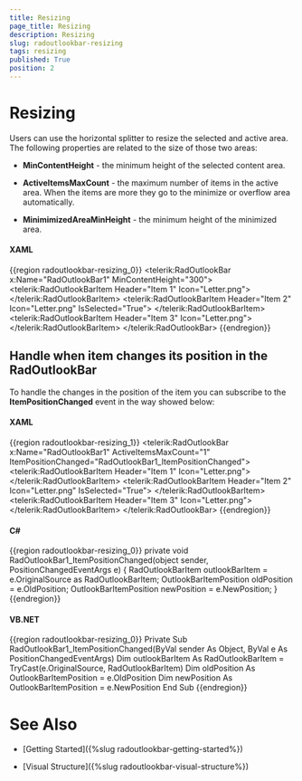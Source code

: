```yaml
---
title: Resizing
page_title: Resizing
description: Resizing
slug: radoutlookbar-resizing
tags: resizing
published: True
position: 2
---
```


# Resizing



Users can use the horizontal splitter to resize the selected and active
area. The following properties are related to the size of those two areas:

* __MinContentHeight__ - the minimum height of the selected content area. 

* __ActiveItemsMaxCount__ - the maximum number of items in the active area. When the items are more they go to the minimize or overflow area automatically.

* __MinimimizedAreaMinHeight__ - the minimum height of the minimized area.

#### __XAML__

{{region radoutlookbar-resizing_0}}
        <telerik:RadOutlookBar x:Name="RadOutlookBar1" MinContentHeight="300">
            <telerik:RadOutlookBarItem Header="Item 1" Icon="Letter.png">
                <TextBlock Text="Item 1 Content" />
            </telerik:RadOutlookBarItem>
            <telerik:RadOutlookBarItem Header="Item 2" 
                                       Icon="Letter.png"
                                       IsSelected="True">
                <TextBlock Text="Item 2 Content" />
            </telerik:RadOutlookBarItem>
            <telerik:RadOutlookBarItem Header="Item 3" Icon="Letter.png">
                <TextBlock Text="Item 3 Content" />
            </telerik:RadOutlookBarItem>
        </telerik:RadOutlookBar>
{{endregion}}



## Handle when item changes its position in the RadOutlookBar

To handle the changes in the position of the item you can subscribe to the __ItemPositionChanged__ event in the way showed below:

#### __XAML__

{{region radoutlookbar-resizing_1}}
        <telerik:RadOutlookBar x:Name="RadOutlookBar1" 
                               ActiveItemsMaxCount="1"
                               ItemPositionChanged="RadOutlookBar1_ItemPositionChanged">
            <telerik:RadOutlookBarItem Header="Item 1" Icon="Letter.png">
                <TextBlock Text="Item 1 Content" />
            </telerik:RadOutlookBarItem>
            <telerik:RadOutlookBarItem Header="Item 2" 
                                       Icon="Letter.png"
                                       IsSelected="True">
                <TextBlock Text="Item 2 Content" />
            </telerik:RadOutlookBarItem>
            <telerik:RadOutlookBarItem Header="Item 3" Icon="Letter.png">
                <TextBlock Text="Item 3 Content" />
            </telerik:RadOutlookBarItem>
        </telerik:RadOutlookBar>
{{endregion}}



#### __C#__

{{region radoutlookbar-resizing_0}}
		private void RadOutlookBar1_ItemPositionChanged(object sender, PositionChangedEventArgs e)
		{
			RadOutlookBarItem outlookBarItem = e.OriginalSource as RadOutlookBarItem;
			OutlookBarItemPosition oldPosition = e.OldPosition;
			OutlookBarItemPosition newPosition = e.NewPosition;
		}
{{endregion}}



#### __VB.NET__

{{region radoutlookbar-resizing_0}}
	Private Sub RadOutlookBar1_ItemPositionChanged(ByVal sender As Object, ByVal e As PositionChangedEventArgs)
		Dim outlookBarItem As RadOutlookBarItem = TryCast(e.OriginalSource, RadOutlookBarItem)
		Dim oldPosition As OutlookBarItemPosition = e.OldPosition
		Dim newPosition As OutlookBarItemPosition = e.NewPosition
	End Sub
{{endregion}}



# See Also

 * [Getting Started]({%slug radoutlookbar-getting-started%})

 * [Visual Structure]({%slug radoutlookbar-visual-structure%})
